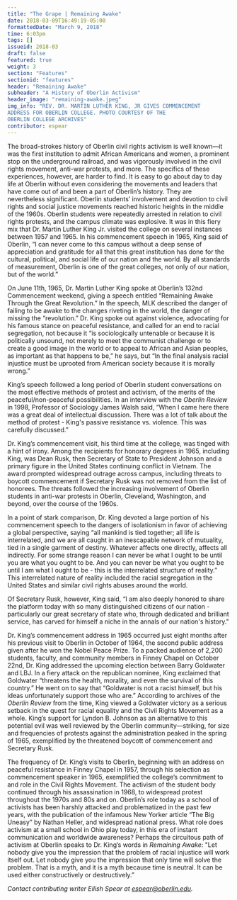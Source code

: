 ```yaml
---
title: "The Grape | Remaining Awake"
date: 2018-03-09T16:49:19-05:00
formattedDate: "March 9, 2018"
time: 6:03pm
tags: []
issueid: 2018-03
draft: false
featured: true
weight: 3 
section: "Features"
sectionid: "features"
header: "Remaining Awake"
subheader: "A History of Oberlin Activism"
header_image: "remaining-awake.jpeg"
img_info: "REV. DR. MARTIN LUTHER KING, JR GIVES COMMENCEMENT
ADDRESS FOR OBERLIN COLLEGE. PHOTO COURTESY OF THE
OBERLIN COLLEGE ARCHIVES"
contributor: espear
---
```


The broad-strokes history of Oberlin civil rights activism is well known—it was the first institution to admit African Americans and women, a prominent stop on the underground railroad, and was vigorously involved in the civil rights movement, anti-war protests, and more. The specifics of these experiences, however, are harder to find. It is easy to go about day to day life at Oberlin without even considering the movements and leaders that have come out of and been a part of Oberlin’s history. They are nevertheless significant. Oberlin students’ involvement and devotion to civil rights and social justice movements reached historic heights in the middle of the 1960s. Oberlin students were repeatedly arrested in relation to civil rights protests, and the campus climate was explosive. It was in this fiery mix that Dr. Martin Luther King Jr. visited the college on several instances between 1957 and 1965. In his commencement speech in 1965, King said of Oberlin, “I can never come to this campus without a deep sense of appreciation and gratitude for all that this great institution has done for the cultural, political, and social life of our nation and the world. By all standards of measurement, Oberlin is one of the great colleges, not only of our nation, but of the world.” 

On June 11th, 1965, Dr. Martin Luther King spoke at Oberlin’s 132nd Commencement weekend, giving a speech entitled “Remaining Awake Through the Great Revolution.” In the speech, MLK described the danger of failing to be awake to the changes riveting in the world, the danger of missing the “revolution.” Dr. King spoke out against violence, advocating for his famous stance on peaceful resistance, and called for an end to racial segregation, not because it “is sociologically untenable or because it is politically unsound, not merely to meet the communist challenge or to create a good image in the world or to appeal to African and Asian peoples, as important as that happens to be,” he says, but “In the final analysis racial injustice must be uprooted from American society because it is morally wrong.” 
  
King’s speech followed a long period of Oberlin student conversations on the most effective methods of protest and activism, of the merits of the peaceful/non-peaceful possibilities. In an interview with the *Oberlin Review* in 1998, Professor of Sociology James Walsh said, “When I came here there was a great deal of intellectual discussion. There was a lot of talk about the method of protest - King's passive resistance vs. violence. This was carefully discussed.”
  
Dr. King’s commencement visit, his third time at the college, was tinged with a hint of irony. Among the recipients for honorary degrees in 1965, including King, was Dean Rusk, then Secretary of State to President Johnson and a primary figure in the United States continuing conflict in Vietnam. The award prompted widespread outrage across campus, including threats to boycott commencement if Secretary Rusk was not removed from the list of honorees. The threats followed the increasing involvement of Oberlin students in anti-war protests in Oberlin, Cleveland, Washington, and beyond, over the course of the 1960s. 
  
In a point of stark comparison, Dr. King devoted a large portion of his commencement speech to the dangers of isolationism in favor of achieving a global perspective, saying “all mankind is tied together; all life is interrelated, and we are all caught in an inescapable network of mutuality, tied in a single garment of destiny. Whatever affects one directly, affects all indirectly. For some strange reason I can never be what I ought to be until you are what you ought to be. And you can never be what you ought to be until I am what I ought to be - this is the interrelated structure of reality.” This interrelated nature of reality included the racial segregation in the United States and similar civil rights abuses around the world.

Of Secretary Rusk, however, King said, “I am also deeply honored to share the platform today with so many distinguished citizens of our nation - particularly our great secretary of state who, through dedicated and brilliant service, has carved for himself a niche in the annals of our nation's history."

Dr. King’s commencement address in 1965 occurred just eight months after his previous visit to Oberlin in October of 1964, the second public address given after he won the Nobel Peace Prize. To a packed audience of 2,200 students, faculty, and community members in Finney Chapel on October 22nd, Dr. King addressed the upcoming election between Barry Goldwater and LBJ. In a fiery attack on the republican nominee, King exclaimed that Goldwater “threatens the health, morality, and even the survival of this country.” He went on to say that “Goldwater is not a racist himself, but his ideas unfortunately support those who are.” According to archives of the *Oberlin Review* from the time, King viewed a Goldwater victory as a serious setback in the quest for racial equality and the Civil Rights Movement as a whole. King’s support for Lyndon B. Johnson as an alternative to this potential evil was well reviewed by the Oberlin community—striking, for size and frequencies of protests against the administration peaked in the spring of 1965, exemplified by the threatened boycott of commencement and Secretary Rusk. 

The frequency of Dr. King’s visits to Oberlin, beginning with an address on peaceful resistance in Finney Chapel in 1957, through his selection as commencement speaker in 1965, exemplified the college’s commitment to and role in the Civil Rights Movement. The activism of the student body continued through his assassination in 1968, to widespread protest throughout the 1970s and 80s and on. Oberlin’s role today as a school of activists has been harshly attacked and problematized in the past few years, with the publication of the infamous New Yorker article “The Big Uneasy” by Nathan Heller, and widespread national press. What role does activism at a small school in Ohio play today, in this era of instant communication and worldwide awareness? Perhaps the circuitous path of activism at Oberlin speaks to Dr. King’s words in *Remaining Awake*: "Let nobody give you the impression that the problem of racial injustice will work itself out. Let nobody give you the impression that only time will solve the problem. That is a myth, and it is a myth because time is neutral. It can be used either constructively or destructively.”

*Contact contributing writer Eilish Spear at espear@oberlin.edu.*

